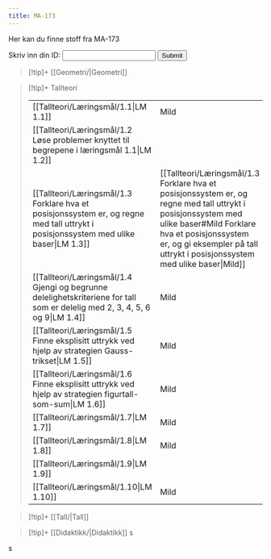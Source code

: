 ```yaml
---
title: MA-173
---
```




Her kan du finne stoff fra MA-173

<div> <label for="student-id">Skriv inn din ID:</label> <input type="text" id="student-id"> <button onclick="saveStudentID()">Submit</button> </div>

> [!tip]+ [[Geometri/|Geometri]]


> [!tip]+ Tallteori
> <table>         <tr id="1.1.">      <td>[[Tallteori/Læringsmål/1.1|LM 1.1]]</td>      <td > Mild</td>      <td >  </td>      <td >  </td>      </tr>      <tr  id="1.2.">      <td> [[Tallteori/Læringsmål/1.2 Løse problemer knyttet til begrepene i læringsmål 1.1|LM 1.2]] </td>      <td >  </td>      <td > Middels </td>      <td > Spicy </td>      </tr>      <tr  id="1.3." >      <td> [[Tallteori/Læringsmål/1.3 Forklare hva et posisjonssystem er, og regne med tall uttrykt i posisjonssystem med ulike baser|LM 1.3]] </td>      <td>[[Tallteori/Læringsmål/1.3 Forklare hva et posisjonssystem er, og regne med tall uttrykt i posisjonssystem med ulike baser#Mild Forklare hva et posisjonssystem er, og gi eksempler på tall uttrykt i posisjonssystem med ulike baser|Mild]]  </td>    <td > [[Tallteori/Læringsmål/1.3 Forklare hva et posisjonssystem er, og regne med tall uttrykt i posisjonssystem med ulike baser#Medium Forklare hva et posisjonssystem er, og gjøre om tall mellom ulike baser|Medium]] </td><td> Spicy</td>      </tr>            <tr  id="1.4.">      <td>[[Tallteori/Læringsmål/1.4 Gjengi og begrunne delelighetskriteriene for tall som er delelig med 2, 3, 4, 5, 6 og 9|LM 1.4]]</td>      <td >Mild</td>      <td > Middels</td>      <td > Spicy</td>      </tr>      <tr  id="1.5.">      <td> [[Tallteori/Læringsmål/1.5 Finne eksplisitt uttrykk ved hjelp av strategien Gauss-trikset|LM 1.5]]</td>       <td>Mild  </td>    <td > Middels </td><td> Spicy</td>    </tr>      <tr  id="1.6.">      <td>[[Tallteori/Læringsmål/1.6 Finne eksplisitt uttrykk ved hjelp av strategien figurtall-som-sum|LM 1.6]]</td>      <td>Mild  </td>    <td > Middels </td><td> Spicy</td>      </tr>      <tr id="1.7.">      <td> [[Tallteori/Læringsmål/1.7|LM 1.7]] </td>       <td>Mild  </td>    <td > Middels </td><td> </td>     </tr>   <tr  id="1.8.">      <td> [[Tallteori/Læringsmål/1.8|LM 1.8]] </td>      <td> Mild</td>      <td > Middels </td>      <td > Spicy </td>      </tr>   <tr  id="1.9.">      <td> [[Tallteori/Læringsmål/1.9|LM 1.9]] </td>      <td>      </td>      <td > Middels </td>      <td > Spicy </td>      </tr>   <tr  id="1.10.">      <td> [[Tallteori/Læringsmål/1.10|LM 1.10]] </td>       <td>Mild  </td>    <td > Middels </td><td> Spicy</td>      </tr>       </table>




> [!tip]+ [[Tall/|Tall]]


> [!tip]+ [[Didaktikk/|Didaktikk]]
s
<script src="files\script.js"></script>

  s